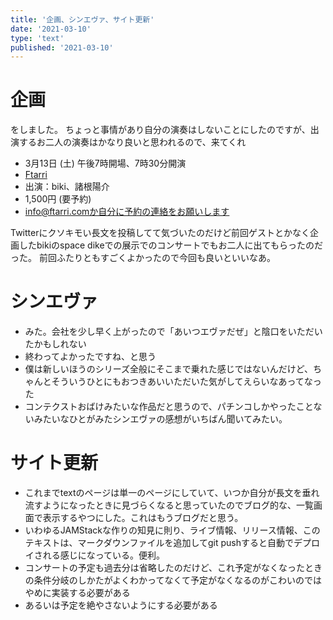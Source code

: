```yaml
---
title: '企画、シンエヴァ、サイト更新'
date: '2021-03-10'
type: 'text'
published: '2021-03-10'
---
```


# 企画
をしました。
ちょっと事情があり自分の演奏はしないことにしたのですが、出演するお二人の演奏はかなり良いと思われるので、来てくれ

* 3月13日 (土) 午後7時開場、7時30分開演
* [Ftarri](https://www.ftarri.com/suidobashi/)
* 出演：biki、諸根陽介
* 1,500円 (要予約)
* info@ftarri.comか自分に予約の連絡をお願いします

Twitterにクソキモい長文を投稿してて気づいたのだけど前回ゲストとかなく企画したbikiのspace dikeでの展示でのコンサートでもお二人に出てもらったのだった。
前回ふたりともすごくよかったので今回も良いといいなあ。

# シンエヴァ
* みた。会社を少し早く上がったので「あいつエヴァだぜ」と陰口をいただいたかもしれない
* 終わってよかったですね、と思う
* 僕は新しいほうのシリーズ全般にそこまで乗れた感じではないんだけど、ちゃんとそういうひとにもおつきあいいただいた気がしてえらいなあってなった
* コンテクストおばけみたいな作品だと思うので、パチンコしかやったことないみたいなひとがみたシンエヴァの感想がいちばん聞いてみたい。

# サイト更新
* これまでtextのページは単一のページにしていて、いつか自分が長文を垂れ流すようになったときに見づらくなると思っていたのでブログ的な、一覧画面で表示するやつにした。これはもうブログだと思う。
* いわゆるJAMStackな作りの知見に則り、ライブ情報、リリース情報、このテキストは、マークダウンファイルを追加してgit pushすると自動でデプロイされる感じになっている。便利。
* コンサートの予定も過去分は省略したのだけど、これ予定がなくなったときの条件分岐のしかたがよくわかってなくて予定がなくなるのがこわいのではやめに実装する必要がある
* あるいは予定を絶やさないようにする必要がある